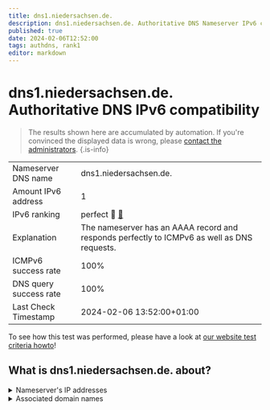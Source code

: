 ```yaml
---
title: dns1.niedersachsen.de.
description: dns1.niedersachsen.de. Authoritative DNS Nameserver IPv6 compatibility
published: true
date: 2024-02-06T12:52:00
tags: authdns, rank1
editor: markdown
---
```


# dns1.niedersachsen.de. Authoritative DNS IPv6 compatibility

> The results shown here are accumulated by automation. If you're convinced the displayed data is wrong, please [contact the administrators](/howto/chat). 
{.is-info}




|   |   |
| - | - |
| Nameserver DNS name | dns1.niedersachsen.de.
| Amount IPv6 address | 1
| IPv6 ranking | perfect :1st_place_medal: [🔗](/howto/ranking) |
| Explanation | The nameserver has an AAAA record and responds perfectly to ICMPv6 as well as DNS requests. |
| ICMPv6 success rate | 100%|
| DNS query success rate | 100% |
| Last Check Timestamp | 2024-02-06 13:52:00+01:00 |

To see how this test was performed, please have a look at [our website test criteria howto](/howto/testcriteria/authdns)!


## What is dns1.niedersachsen.de. about?




<details>
<summary>Nameserver's IP addresses</summary>

2001:638:607:25c0::131

</details>



<details>
<summary>Associated domain names</summary>

www.niedersachsen.de

</details>

